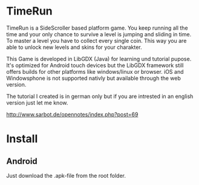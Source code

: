 # TimeRun

TimeRun is a SideScroller based platform game. You keep running all the time and your only chance to survive a level is jumping and sliding in time. To master a level you have to collect every single coin. This way you are able to unlock new levels and skins for your charakter.

This Game is developed in LibGDX (Java) for learning und tutorial pupose. It's optimized for Android touch devices but the LibGDX framework still offers builds for other platforms like windows/linux or browser. iOS and Windowsphone is not supported nativly but available through the web version.

The tutorial I created is in german only but if you are intrested in an english version just let me know.

http://www.sarbot.de/opennotes/index.php?post=69

# Install 
## Android

Just download the .apk-file from the root folder.

